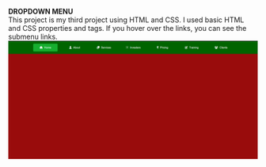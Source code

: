 **DROPDOWN MENU**
<br/>
This project is my third project using HTML and CSS. I used basic HTML and CSS properties and tags. If you hover over the links, you can see the submenu links.
<br/>
![Dropdown Menu](dropdown-menu.png)
